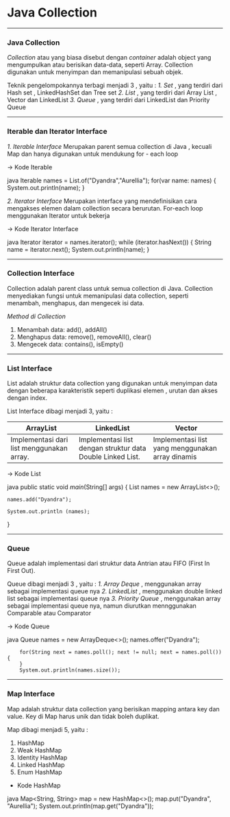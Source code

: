 # Java Collection

---

### Java Collection

<!-- @import "[TOC]" {cmd="toc" depthFrom=1 depthTo=6 orderedList=false} -->

_Collection_ atau yang biasa disebut dengan _container_ adalah object yang mengumpulkan atau berisikan data-data, seperti Array. Collection digunakan untuk menyimpan dan memanipulasi sebuah objek.

Teknik pengelompokannya terbagi menjadi 3 , yaitu :
_1. Set_ , yang terdiri dari Hash set , LinkedHashSet dan Tree set
_2. List_ , yang terdiri dari Array List , Vector dan LinkedList
_3. Queue_ , yang terdiri dari LinkedList dan Priority Queue

---

### Iterable dan Iterator Interface

_1. Iterable Interface_
Merupakan parent semua collection di Java , kecuali Map dan hanya digunakan untuk mendukung for - each loop

-> Kode Iterable

java
Iterable<String> names = List.of("Dyandra","Aurellia");
for(var name: names) {
System.out.println(name);
}

_2. Iterator Interface_
Merupakan interface yang mendefinisikan cara mengakses elemen dalam collection secara berurutan. For-each loop menggunakan Iterator untuk bekerja

-> Kode Iterator Interface

java
Iterator<String> iterator = names.iterator();
while (iterator.hasNext()) {
String name = iterator.next();
System.out.println(name);
}

---

### Collection Interface

Collection adalah parent class untuk semua collection di Java. Collection menyediakan fungsi untuk memanipulasi data collection, seperti menambah, menghapus, dan mengecek isi data.

_Method di Collection_

1. Menambah data: add(), addAll()
2. Menghapus data: remove(), removeAll(), clear()
3. Mengecek data: contains(), isEmpty()

---

### List Interface

List adalah struktur data collection yang digunakan untuk menyimpan data dengan beberapa karakteristik seperti duplikasi elemen , urutan dan akses dengan index.

List Interface dibagi menjadi 3, yaitu :

| ArrayList                                 | LinkedList                                                 | Vector                                           |
| ----------------------------------------- | ---------------------------------------------------------- | ------------------------------------------------ |
| Implementasi dari list menggunakan array. | Implementasi list dengan struktur data Double Linked List. | Implementasi list yang menggunakan array dinamis |

-> Kode List

java
public static void _main_(String[] args) {
List<String> names = new ArrayList<>();

    names.add("Dyandra");

    System.out.println (names);

}

---

### Queue

Queue adalah implementasi dari struktur data Antrian atau FIFO (First In First Out).

Queue dibagi menjadi 3 , yaitu :
_1. Array Deque_ , menggunakan array sebagai implementasi queue nya
_2. LinkedList_ , menggunakan double linked list sebagai implementasi queue nya
_3. Priority Queue_ , menggunakan array sebagai implementasi queue nya, namun diurutkan mennggunakan Comparable atau Comparator

-> Kode Queue

java
Queue<String> names = new ArrayDeque<>();
names.offer("Dyandra");

        for(String next = names.poll(); next != null; next = names.poll()) {
        }
        System.out.println(names.size());

---

### Map Interface

Map adalah struktur data collection yang berisikan mapping antara key dan value. Key di Map harus unik dan tidak boleh duplikat.

Map dibagi menjadi 5, yaitu :

1. HashMap
2. Weak HashMap
3. Identity HashMap
4. Linked HashMap
5. Enum HashMap

- Kode HashMap

java
Map<String, String> map = new HashMap<>();
map.put("Dyandra", "Aurellia");
System.out.println(map.get("Dyandra"));
